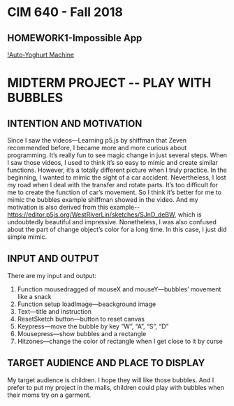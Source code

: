 # CIM 640 - Fall 2018
## HOMEWORK1-Impossible App
[!Auto-Yoghurt Machine](https://github.com/YutongHan1123/CIM640-Yutong-Han/blob/master/CIM640/hw/p5/homework1/Auto-Yoghurt%20Machine.png)



# MIDTERM PROJECT -- PLAY WITH BUBBLES
## INTENTION AND MOTIVATION
Since I saw the videos—Learning p5.js by shiffman that Zeven recommended before, I became more and more curious about programming. It’s really fun to see magic change in just several steps. When I saw those videos, I used to think it’s so easy to mimic and create similar functions. However, it’s a totally different picture when I truly practice. 
In the beginning, I wanted to mimic the sight of a car accident. Nevertheless, I lost my road when I deal with the transfer and rotate parts. It’s too difficult for me to create the function of car’s movement. So I think it’s better for me to mimic the bubbles example shiffman showed in the video. And my motivation is also derived from this example-- https://editor.p5js.org/WestRiverLin/sketches/SJnD_deBW, which is undoubtedly beautiful and impressive. Nonetheless, I was also confused about the part of change object’s color for a long time. In this case, I just did simple mimic. 

## INPUT AND OUTPUT
There are my input and output:
1.	Function mousedragged of mouseX and mouseY—bubbles’ movement like a snack
2.	Function setup loadImage—beackground image
3.	Text—title and instruction
4.	ResetSketch button—button to reset canvas
5.	Keypress—move the bubble by key ”W”, “A”, “S”, “D”
6.	Mousepress—show bubbles and a rectangle
7.	Hitzones—change the color of rectangle when I get close to it by curse

## TARGET AUDIENCE AND PLACE TO DISPLAY 
My target audience is children. I hope they will like those bubbles. And I prefer to put my project in the malls, children could play with bubbles when their moms try on a garment.

